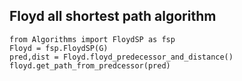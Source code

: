 ## Floyd all shortest path algorithm

```
from Algorithms import FloydSP as fsp
Floyd = fsp.FloydSP(G)
pred,dist = Floyd.floyd_predecessor_and_distance()
floyd.get_path_from_predcessor(pred)
```
